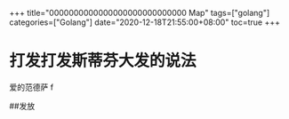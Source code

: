+++
title="0000000000000000000000000000 Map"
tags=["golang"]
categories=["Golang"]
date="2020-12-18T21:55:00+08:00"
toc=true
+++

# 打发打发斯蒂芬大发的说法

爱的范德萨 f

##发放
